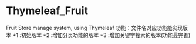 # Thymeleaf_Fruit
Fruit Store manage system, using Thymeleaf
功能：文件名对应功能能实现版本
*1 :初始版本
*2 :增加分页功能的版本
*3 :增加关键字搜索的版本(功能最完善)
